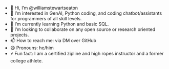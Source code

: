 - 👋 Hi, I’m @williamstewartseaton
- 👀 I’m interested in GenAI, Python coding, and coding chatbot/assistants for programmers of all skill levels.
- 🌱 I’m currently learning Python and basic SQL.
- 💞️ I’m looking to collaborate on any open source or research oriented projects.
- 📫 How to reach me: via DM over GitHub
- 😄 Pronouns: he/him
- ⚡ Fun fact: I am a certified zipline and high ropes instructor and a former college athlete. 

<!---
williamstewartseaton/williamstewartseaton is a ✨ special ✨ repository because its `README.md` (this file) appears on your GitHub profile.
You can click the Preview link to take a look at your changes.
--->
